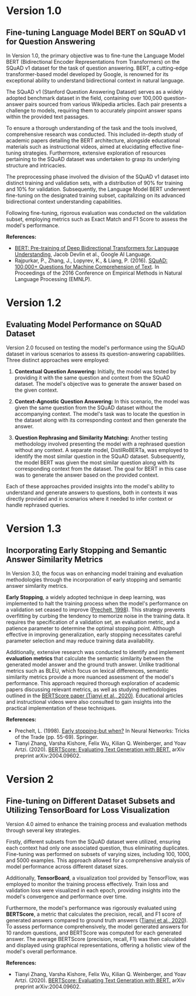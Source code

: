 # Version 1.0

## Fine-tuning Language Model BERT on SQuAD v1 for Question Answering

In Version 1.0, the primary objective was to fine-tune the Language Model BERT (Bidirectional Encoder Representations from Transformers) on the SQuAD v1 dataset for the task of question answering. BERT, a cutting-edge transformer-based model developed by Google, is renowned for its exceptional ability to understand bidirectional context in natural language.

The SQuAD v1 (Stanford Question Answering Dataset) serves as a widely adopted benchmark dataset in the field, containing over 100,000 question-answer pairs sourced from various Wikipedia articles. Each pair presents a challenge to models, requiring them to accurately pinpoint answer spans within the provided text passages.

To ensure a thorough understanding of the task and the tools involved, comprehensive research was conducted. This included in-depth study of academic papers detailing the BERT architecture, alongside educational materials such as instructional videos, aimed at elucidating effective fine-tuning strategies. Furthermore, extensive exploration of resources pertaining to the SQuAD dataset was undertaken to grasp its underlying structure and intricacies.

The preprocessing phase involved the division of the SQuAD v1 dataset into distinct training and validation sets, with a distribution of 90% for training and 10% for validation. Subsequently, the Language Model BERT underwent fine-tuning on the designated training subset, capitalizing on its advanced bidirectional context understanding capabilities.

Following fine-tuning, rigorous evaluation was conducted on the validation subset, employing metrics such as Exact Match and F1 Score to assess the model's performance.

**References:**
- [BERT: Pre-training of Deep Bidirectional Transformers for Language Understanding](https://arxiv.org/abs/1810.04805), Jacob Devlin et al., Google AI Language.
- Rajpurkar, P., Zhang, J., Lopyrev, K., & Liang, P. (2016). [SQuAD: 100,000+ Questions for Machine Comprehension of Text](https://www.aclweb.org/anthology/D16-1264/). In Proceedings of the 2016 Conference on Empirical Methods in Natural Language Processing (EMNLP).



# Version 1.2

## Evaluating Model Performance on SQuAD Dataset

Version 2.0 focused on testing the model's performance using the SQuAD dataset in various scenarios to assess its question-answering capabilities. Three distinct approaches were employed:

1. **Contextual Question Answering:** Initially, the model was tested by providing it with the same question and context from the SQuAD dataset. The model's objective was to generate the answer based on the given context.

2. **Context-Agnostic Question Answering:** In this scenario, the model was given the same question from the SQuAD dataset without the accompanying context. The model's task was to locate the question in the dataset along with its corresponding context and then generate the answer.

3. **Question Rephrasing and Similarity Matching:** Another testing methodology involved presenting the model with a rephrased question without any context. A separate model, DistilRoBERTa, was employed to identify the most similar question in the SQuAD dataset. Subsequently, the model BERT was given the most similar question along with its corresponding context from the dataset. The goal for BERT in this case was to generate the answer based on the provided context.

Each of these approaches provided insights into the model's ability to understand and generate answers to questions, both in contexts it was directly provided and in scenarios where it needed to infer context or handle rephrased queries.


# Version 1.3

## Incorporating Early Stopping and Semantic Answer Similarity Metrics

In Version 3.0, the focus was on enhancing model training and evaluation methodologies through the incorporation of early stopping and semantic answer similarity metrics.

**Early Stopping**, a widely adopted technique in deep learning, was implemented to halt the training process when the model's performance on a validation set ceased to improve ([Prechelt, 1998](https://link.springer.com/chapter/10.1007/BFb0028978)). This strategy prevents overfitting by curbing the tendency to memorize noise in the training data. It requires the specification of a validation set, an evaluation metric, and a patience parameter to determine the optimal stopping point. Although effective in improving generalization, early stopping necessitates careful parameter selection and may reduce training data availability.

Additionally, extensive research was conducted to identify and implement **evaluation metrics** that calculate the semantic similarity between the generated model answer and the ground truth answer. Unlike traditional metrics such as BLEU, which focus on lexical differences, semantic similarity metrics provide a more nuanced assessment of the model's performance. This approach required thorough exploration of academic papers discussing relevant metrics, as well as studying methodologies outlined in the [BERTScore paper (Tianyi et al., 2020)](https://arxiv.org/abs/2004.09602). Educational articles and instructional videos were also consulted to gain insights into the practical implementation of these techniques.

**References:**
- Prechelt, L. (1998). [Early stopping-but when?](https://link.springer.com/chapter/10.1007/BFb0028978) In Neural Networks: Tricks of the Trade (pp. 55-69). Springer.
- Tianyi Zhang, Varsha Kishore, Felix Wu, Kilian Q. Weinberger, and Yoav Artzi. (2020). [BERTScore: Evaluating Text Generation with BERT.](https://arxiv.org/abs/2004.09602) arXiv preprint arXiv:2004.09602.


# Version 2

## Fine-tuning on Different Dataset Subsets and Utilizing TensorBoard for Loss Visualization

Version 4.0 aimed to enhance the training process and evaluation methods through several key strategies.

Firstly, different subsets from the SQuAD dataset were utilized, ensuring each context had only one associated question, thus eliminating duplicates. Fine-tuning was performed on subsets of varying sizes, including 100, 1000, and 5000 examples. This approach allowed for a comprehensive analysis of model performance across different dataset sizes.

Additionally, **TensorBoard**, a visualization tool provided by TensorFlow, was employed to monitor the training process effectively. Train loss and validation loss were visualized in each epoch, providing insights into the model's convergence and performance over time.

Furthermore, the model's performance was rigorously evaluated using **BERTScore**, a metric that calculates the precision, recall, and F1 score of generated answers compared to ground truth answers ([Tianyi et al., 2020](https://arxiv.org/abs/2004.09602)). To assess performance comprehensively, the model generated answers for 10 random questions, and BERTScore was computed for each generated answer. The average BERTScore (precision, recall, F1) was then calculated and displayed using graphical representations, offering a holistic view of the model's overall performance.

**References:**
- Tianyi Zhang, Varsha Kishore, Felix Wu, Kilian Q. Weinberger, and Yoav Artzi. (2020). [BERTScore: Evaluating Text Generation with BERT.](https://arxiv.org/abs/2004.09602) arXiv preprint arXiv:2004.09602.

